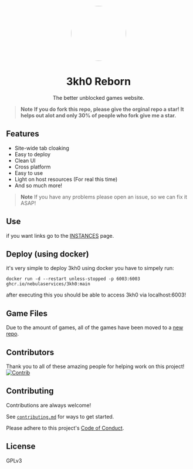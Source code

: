 
<p align="center">
<kbd>
<img style="border-radius:50%" height="150px" src="http://web.archive.org/web/20230416012103if_/https://cdn.jsdelivr.net/gh/Rahib777-7/3kh0TEMP@main/images/logo.png">
</kbd>
</p>
<h1 align="center">3kh0 Reborn</h1>
<p align="center">The better unblocked games website.</p>

> **Note**
> **If you do fork this repo, please give the orginal repo a star! It helps out alot and only 30% of people who fork give me a star.**


## Features

- Site-wide tab cloaking
- Easy to deploy
- Clean UI
- Cross platform
- Easy to use
- Light on host resources (For real this time)
- And so much more!

> **Note**
> If you have any problems please open an issue, so we can fix it ASAP!

## Use
if you want links go to the [INSTANCES](https://github.com/NebulaServices/3kh0/blob/main/INSTANCES.md) page.

## Deploy (using docker)
it's very simple to deploy 3kh0 using docker you have to simpely run:

```docker run -d --restart unless-stopped -p 6003:6003 ghcr.io/nebulaservices/3kh0:main```

after executing this you should be able to access 3kh0 via localhost:6003!

## Game Files
Due to the amount of games, all of the games have been moved to a [new repo](https://github.com/3kh0/3kh0-Assets).



## Contributors

Thank you to all of these amazing people for helping work on this project!
[![Contrib](https://contrib.rocks/image?repo=NebulaServices/3kh0#)](https://github.com/NebulaServices/3kh0/graphs/contributors)


## Contributing

Contributions are always welcome!

See [`contributing.md`](https://github.com/NebulaServices/3kh0/blob/main/CONTRIBUTING.md) for ways to get started.

Please adhere to this project's [Code of Conduct](https://github.com/NebulaServices/3kh0/blob/main/.github/CODE_OF_CONDUCT.md).



## License
GPLv3 


